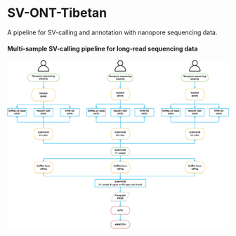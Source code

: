 # SV-ONT-Tibetan
 A pipeline for SV-calling and annotation with nanopore sequencing data.
 
#### Multi-sample SV-calling pipeline for long-read sequencing data   
![模型示意图](pipeline-sv-calling.png)